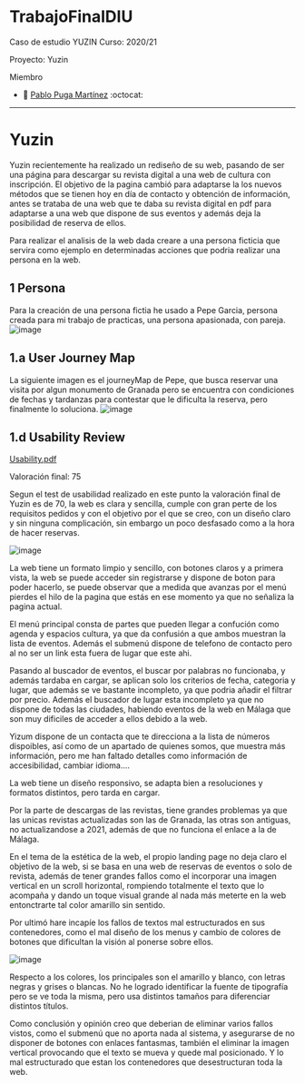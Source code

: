 # TrabajoFinalDIU
Caso de estudio YUZIN
Curso: 2020/21 

Proyecto: Yuzin



Miembro
 * :bust_in_silhouette:  [Pablo Puga Martínez](https://github.com/Pablom31)     :octocat: 
----- 

# Yuzin 


Yuzin recientemente ha realizado un rediseño de su web, pasando de ser una página para descargar su revista digital a una web de cultura con inscripción. El objetivo de la pagina cambió para adaptarse la los nuevos métodos que se tienen hoy en día de contacto y obtención de información, antes se trataba de una web que te daba su revista digital en pdf para adaptarse a una web que dispone de sus eventos y además deja la posibilidad de reserva de ellos.

Para realizar el analisis de la web dada creare a una persona ficticia que servira como ejemplo en determinadas acciones que podria realizar una persona en la web.


1 Persona
-----
Para la creación de una persona fictia he usado a Pepe Garcia, persona creada para mi trabajo de practicas, una persona apasionada, con pareja.
![image](https://user-images.githubusercontent.com/76123381/122657590-37066480-d165-11eb-9711-d3f2e0b38a00.png)

1.a User Journey Map
----
La siguiente imagen es el journeyMap de Pepe, que busca reservar una visita por algun monumento de Granada pero se encuentra con condiciones de fechas y tardanzas para contestar que le dificulta la reserva, pero finalmente lo soluciona.
![image](https://user-images.githubusercontent.com/76123381/122657908-cc0a5d00-d167-11eb-8f11-a04ab0ab9ee2.png)

 

1.d Usability Review
----
[Usability.pdf](https://github.com/Pablom31/TrabajoFinalDIU/files/6681473/Usability.pdf)

Valoración final: 75

Segun el test de usabilidad realizado en este punto la valoración final de Yuzin es de 70, la web es clara y sencilla, cumple con gran perte de los requisitos pedidos y con el objetivo por el que se creo, con un diseño claro y sin ninguna complicación, sin embargo un poco desfasado como a la hora de hacer reservas.

![image](https://user-images.githubusercontent.com/76123381/122658702-bc434680-d170-11eb-8443-05b97ddb03e5.png)

La web tiene un formato limpio y sencillo, con botones claros y a primera vista, la web se puede acceder sin registrarse y dispone de boton para poder hacerlo,  se puede observar que a medida que avanzas por el menú pierdes el hilo de la pagina que estás en ese momento ya que no señaliza la pagina actual.

El menú principal consta de partes que pueden llegar a confución como agenda y espacios cultura, ya que da confusión a que ambos muestran la lista de eventos. Además el submenú dispone de telefono de contacto pero al no ser un link esta fuera de lugar que este ahi.

Pasando al buscador de eventos, el buscar por palabras no funcionaba, y además tardaba en cargar, se aplican solo los criterios de fecha, categoria y lugar, que además se ve bastante incompleto, ya que podria añadir el filtrar por precio. Además el buscador de lugar esta incompleto ya que no dispone de todas las ciudades, habiendo eventos de la web en Málaga que son muy dificiles de acceder a ellos debido a la web.

Yizum dispone de un contacta que te direcciona a la lista de números dispoibles, así como de un apartado de quienes somos, que muestra más información, pero me han faltado detalles como información de accesibilidad, cambiar idioma....

La web tiene un diseño responsivo, se adapta bien a resoluciones y formatos distintos, pero tarda en cargar.

Por la parte de descargas de las revistas, tiene grandes problemas ya que las unicas revistas actualizadas son las de Granada, las otras son antiguas, no actualizandose a 2021, además de que no funciona el enlace a la de Málaga.

En el tema de la estética de la web, el propio landing page no deja claro el objetivo de la web, si se basa en una web de reservas de eventos o solo de revista, además de tener grandes fallos como el incorporar una imagen vertical en un scroll horizontal, rompiendo totalmente el texto que lo acompaña y dando un toque visual grande al nada más meterte en la web entonctrarte tal color amarillo sin sentido.

Por ultimó hare incapíe los fallos de textos mal estructurados en sus contenedores, como el mal diseño de los menus y cambio de colores de botones que dificultan la visión al ponerse sobre ellos.

![image](https://user-images.githubusercontent.com/76123381/122659026-9b302500-d173-11eb-94a1-a5a9a533c2d1.png)


Respecto a los colores, los principales son el amarillo y blanco, con letras negras y grises o blancas. No he logrado identificar la fuente de tipografía pero se ve toda la misma, pero usa distintos tamaños para diferenciar distintos títulos.

Como conclusión y opinión creo que deberian de eliminar varios fallos vistos, como el submenú que no aporta nada al sistema, y asegurarse de no disponer de botones con enlaces fantasmas, también el eliminar la imagen vertical provocando que el texto se mueva y quede mal posicionado. Y lo mal estructurado que estan los contenedores que desestructuran toda la web.







 
 
 
 
 
 
 
 
 
 
 
 
 
 
 
 
 
 
 
 
 
 
 
 
 
 
 
 
 
 
 
 
 
 
 





